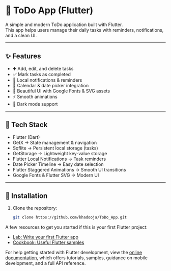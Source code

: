 # 📝 ToDo App (Flutter)

A simple and modern ToDo application built with Flutter.  
This app helps users manage their daily tasks with reminders, notifications, and a clean UI.

---

## ✨ Features
- ➕ Add, edit, and delete tasks  
- ✅ Mark tasks as completed  
- 🔔 Local notifications & reminders  
- 📅 Calendar & date picker integration  
- 🎨 Beautiful UI with Google Fonts & SVG assets  
- ⚡ Smooth animations
- 🌙 Dark mode support 

---

## 🚀 Tech Stack
- Flutter (Dart)  
- GetX → State management & navigation  
- Sqflite → Persistent local storage (tasks)  
- GetStorage → Lightweight key-value storage  
- Flutter Local Notifications → Task reminders  
- Date Picker Timeline → Easy date selection  
- Flutter Staggered Animations → Smooth UI transitions  
- Google Fonts & Flutter SVG → Modern UI  

---


## 🔧 Installation
1. Clone the repository:
   ```bash
   git clone https://github.com/khadooja/ToDo_App.git

A few resources to get you started if this is your first Flutter project:

- [Lab: Write your first Flutter app](https://docs.flutter.dev/get-started/codelab)
- [Cookbook: Useful Flutter samples](https://docs.flutter.dev/cookbook)

For help getting started with Flutter development, view the
[online documentation](https://docs.flutter.dev/), which offers tutorials,
samples, guidance on mobile development, and a full API reference.

